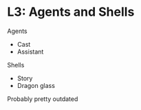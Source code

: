 # L3: Agents and Shells

Agents

* Cast
* Assistant

Shells

* Story
* Dragon glass

Probably pretty outdated

